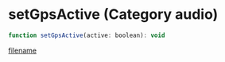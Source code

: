 # setGpsActive (Category audio)

```js
function setGpsActive(active: boolean): void
```

[filename](setGpsActive_m.md ':include')